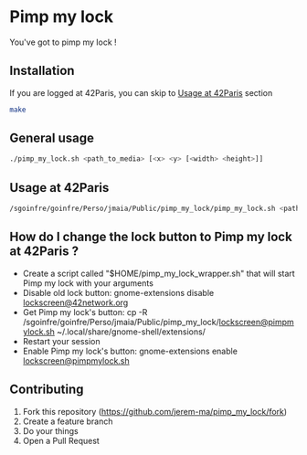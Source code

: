 # Pimp my lock
You've got to pimp my lock !

## Installation
If you are logged at 42Paris, you can skip to [Usage at 42Paris](#usage-at-42paris) section
```bash
make
```

## General usage
```bash
./pimp_my_lock.sh <path_to_media> [<x> <y> [<width> <height>]]
```

## Usage at 42Paris
```bash
/sgoinfre/goinfre/Perso/jmaia/Public/pimp_my_lock/pimp_my_lock.sh <path_to_media> [<x> <y> [<width> <height>]]
```

## How do I change the lock button to Pimp my lock at 42Paris ?
- Create a script called "$HOME/pimp_my_lock_wrapper.sh" that will start Pimp my lock with your arguments 
- Disable old lock button: 
	gnome-extensions disable lockscreen@42network.org
- Get Pimp my lock's button:
	cp -R /sgoinfre/goinfre/Perso/jmaia/Public/pimp_my_lock/lockscreen@pimpmylock.sh ~/.local/share/gnome-shell/extensions/
- Restart your session
- Enable Pimp my lock's button:
	gnome-extensions enable lockscreen@pimpmylock.sh

## Contributing
1. Fork this repository (https://github.com/jerem-ma/pimp_my_lock/fork)
2. Create a feature branch
3. Do your things
4. Open a Pull Request
